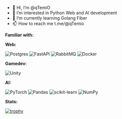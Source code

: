 - 👋 Hi, I’m @qTemiO
- 👀 I’m interested in Python Web and AI development
- 🌱 I’m currently learning Golang Fiber 
- 📫 How to reach me t.me/@qTemio

**Familiar with:**

**Web:**

![Postgres](https://img.shields.io/badge/postgres-%23316192.svg?style=for-the-badge&logo=postgresql&logoColor=white) 
![FastAPI](https://img.shields.io/badge/FastAPI-005571?style=for-the-badge&logo=fastapi)
![RabbitMQ](https://img.shields.io/badge/Rabbitmq-FF6600?style=for-the-badge&logo=rabbitmq&logoColor=white)
![Docker](https://img.shields.io/badge/docker-%230db7ed.svg?style=for-the-badge&logo=docker&logoColor=white)

**Gamedev:**

![Unity](https://img.shields.io/badge/unity-%23000000.svg?style=for-the-badge&logo=unity&logoColor=white)

**AI:**

![PyTorch](https://img.shields.io/badge/PyTorch-%23EE4C2C.svg?style=for-the-badge&logo=PyTorch&logoColor=white)
![Pandas](https://img.shields.io/badge/pandas-%23150458.svg?style=for-the-badge&logo=pandas&logoColor=white)
![scikit-learn](https://img.shields.io/badge/scikit--learn-%23F7931E.svg?style=for-the-badge&logo=scikit-learn&logoColor=white)
![NumPy](https://img.shields.io/badge/numpy-%23013243.svg?style=for-the-badge&logo=numpy&logoColor=white)













**Stats:**

[![trophy](https://github-profile-trophy.vercel.app/?username=qTemiO)](https://github.com/qTemiO/github-profile-trophy)
